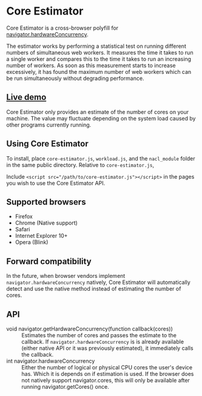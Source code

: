 Core Estimator
==============

Core Estimator is a cross-browser polyfill for [navigator.hardwareConcurrency](http://wiki.whatwg.org/wiki/Navigator_HW_Concurrency).

The estimator works by performing a statistical test on running different numbers of simultaneous web workers. It measures the time it takes to run a single worker and compares this to the time it takes to run an increasing number of workers. As soon as this measurement starts to increase excessively, it has found the maximum number of web workers which can be run simultaneously without degrading performance.


[Live demo](http://wg.oftn.org/projects/core-estimator/demo/)
-----------

Core Estimator only provides an estimate of the number of cores on your machine. The value may fluctuate depending on the system load caused by other programs currently running.


Using Core Estimator
--------------------

To install, place `core-estimator.js`, `workload.js`, and the `nacl_module` folder in the same public directory. Relative to `core-estimator.js`, 

Include `<script src="/path/to/core-estimator.js"></script>` in the pages you wish to use the Core Estimator API.


Supported browsers
------------------

* Firefox
* Chrome (Native support)
* Safari
* Internet Explorer 10+
* Opera (Blink)


Forward compatibility
---------------------

In the future, when browser vendors implement `navigator.hardwareConcurrency` natively, Core Estimator will automatically detect and use the native method instead of estimating the number of cores.


API
---

<dl>
	<dt>void navigator.getHardwareConcurrency(function callback(cores))<dt>
	<dd>Estimates the number of cores and passes the estimate to the callback. If <code>navigator.hardwareConcurrency</code> is is already available (either native API or it was previously estimated), it immediately calls the callback.</dd>
	<dt>int navigator.hardwareConcurrency<dt>
	<dd>Either the number of logical or physical CPU cores the user's device has. Which it is depends on if estimation is used. If the browser does not natively support navigator.cores, this will only be available after running navigator.getCores() once.</dd>
</dl>
